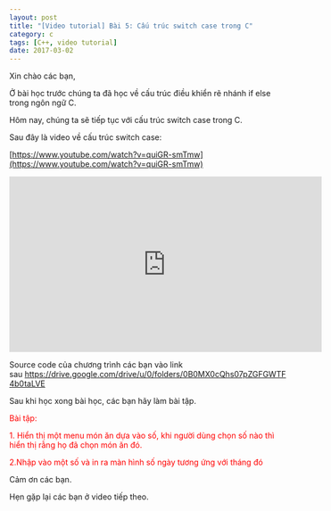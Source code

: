```yaml
---
layout: post
title: "[Video tutorial] Bài 5: Cấu trúc switch case trong C"
category: c
tags: [C++, video tutorial]
date: 2017-03-02
---
```


Xin chào các bạn,

Ở bài học trước chúng ta đã học về cấu trúc điều khiển rẽ nhánh if else trong ngôn ngữ C.

Hôm nay, chúng ta sẽ tiếp tục với cấu trúc switch case trong C.

Sau đây là video về cấu trúc switch case:

[https://www.youtube.com/watch?v=quiGR-smTmw](https://www.youtube.com/watch?v=quiGR-smTmw)

<iframe width="560" height="315" src="https://www.youtube.com/embed/quiGR-smTmw" frameborder="0" allow="autoplay; encrypted-media" allowfullscreen></iframe>

Source code của chương trình các bạn vào link sau <a href="https://drive.google.com/drive/u/0/folders/0B0MX0cQhs07pZGFGWTF4b0taLVE">https://drive.google.com/drive/u/0/folders/0B0MX0cQhs07pZGFGWTF4b0taLVE</a>

Sau khi học xong bài học, các bạn hãy làm bài tập.

<span style="color: #ff0000;">Bài tập:</span>

<span style="color: #ff0000;">1. Hiển thị một menu món ăn dựa vào số, khi người dùng chọn số nào thì hiển thị rằng họ đã chọn món ăn đó.</span>

<span style="color: #ff0000;"> 2.Nhập vào một số và in ra màn hình số ngày tương ứng với tháng đó</span>

Cảm ơn các bạn.

Hẹn gặp lại các bạn ở video tiếp theo.
